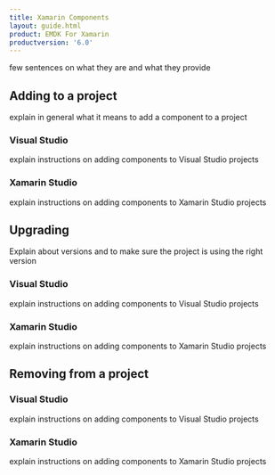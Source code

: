 ```yaml
---
title: Xamarin Components
layout: guide.html
product: EMDK For Xamarin
productversion: '6.0'
---
```


few sentences on what they are and what they provide

## Adding to a project
explain in general what it means to add a component to a project

### Visual Studio
explain instructions on adding components to Visual Studio projects

### Xamarin Studio
explain instructions on adding components to Xamarin Studio projects

## Upgrading
Explain about versions and to make sure the project is using the right version
### Visual Studio
explain instructions on adding components to Visual Studio projects

### Xamarin Studio
explain instructions on adding components to Xamarin Studio projects


## Removing from a project

### Visual Studio
explain instructions on adding components to Visual Studio projects

### Xamarin Studio
explain instructions on adding components to Xamarin Studio projects
















